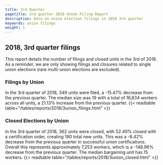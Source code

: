 ```yaml
---
title: 3rd Quarter 
pagetitle: 3rd quarter 2018 Union Filing Report
description: Data on union election filings in 2018 3rd quarter 
keywords: union filings
weight: 1
---
```


## 2018, 3rd quarter filings

This report details the number of filings and closed units in the 3rd of 2018. As a reminder, we are only showing filings and closures related to single union elections (rare multi-union elections are excluded).

### Filings by Union
In the 3rd quarter of 2018, 349 units were filed, a -15.47% decrease from the previous quarter. The median size was 19 with a total of 16,634 workers across all units, a 21.13% increase from the previous quarter.
{{< readtable table="/tables/reports/2018/3union_filings.html" >}}

### Closed Elections by Union
In the 3rd quarter of 2018, 362 units were closed, with 52.49% closed with a certification order, creating 190 total new units. This was a -8.42% decrease from the previous quarter in successful union certifications. Overall this represents approximately 7,253 workers, which is a -148.96% decrease from the previous quarter. The median bargaining unit has 15 workers.
{{< readtable table="/tables/reports/2018/3union_closed.html" >}}
